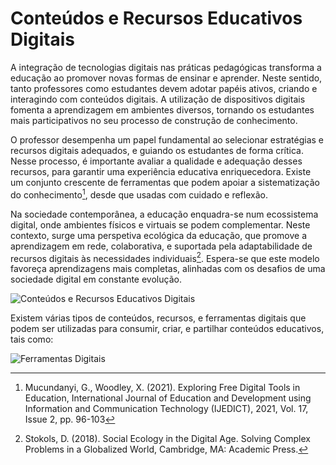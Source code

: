 # Conteúdos e Recursos Educativos Digitais

A integração de tecnologias digitais nas práticas pedagógicas transforma a educação ao promover novas formas de ensinar e aprender. Neste sentido, tanto professores como estudantes devem adotar papéis ativos, criando e interagindo com conteúdos digitais. A utilização de dispositivos digitais fomenta a aprendizagem em ambientes diversos, tornando os estudantes mais participativos no seu processo de construção de conhecimento.

O professor desempenha um papel fundamental ao selecionar estratégias e recursos digitais adequados, e guiando os estudantes de forma crítica. Nesse processo, é importante avaliar a qualidade e adequação desses recursos, para garantir uma experiência educativa enriquecedora. Existe um conjunto crescente de ferramentas que podem apoiar a sistematização do conhecimento[^1], desde que usadas com cuidado e reflexão.

Na sociedade contemporânea, a educação enquadra-se num ecossistema digital, onde ambientes físicos e virtuais se podem complementar. Neste contexto, surge uma perspetiva ecológica da educação, que promove a aprendizagem em rede, colaborativa, e suportada pela adaptabilidade de recursos digitais às necessidades individuais[^2]. Espera-se que este modelo favoreça aprendizagens mais completas, alinhadas com os desafios de uma sociedade digital em constante evolução.

![Conteúdos e Recursos Educativos Digitais](figures/02_02_conteudos_e_recursos_educativos_digitais.svg)

Existem várias tipos de conteúdos, recursos, e ferramentas digitais que podem ser utilizadas para consumir, criar, e partilhar conteúdos educativos, tais como:

![Ferramentas Digitais](figures/02_02_tipos_de_conteudos_e_recursos_educativos_digitais.svg)

[^1]: Mucundanyi, G., Woodley, X. (2021). Exploring Free Digital Tools in Education, International Journal of Education and Development using Information and Communication Technology (IJEDICT), 2021, Vol. 17, Issue 2, pp. 96-103
[^2]: Stokols, D. (2018). Social Ecology in the Digital Age. Solving Complex Problems in a Globalized World, Cambridge, MA: Academic Press.
